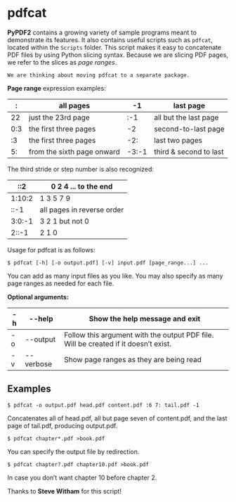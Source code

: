 # pdfcat

**PyPDF2** contains a growing variety of sample programs meant to demonstrate its
features. It also contains useful scripts such as `pdfcat`, located within the
`Scripts` folder. This script makes it easy to concatenate PDF files by using
Python slicing syntax. Because we are slicing PDF pages, we refer to the slices
as *page ranges*.

```{admonition} Deprecation Discussion
We are thinking about moving pdfcat to a separate package.
```

**Page range** expression examples:

|  :  | all pages                  | -1    | last page               |
| --- | -------------------------- | ----- | ----------------------- |
| 22  | just the 23rd page         | :-1   | all but the last page   |
| 0:3 | the first three pages      | -2    | second-to-last page     |
| :3  | the first three pages      | -2:   | last two pages          |
| 5:  | from the sixth page onward | -3:-1 | third & second to last  |

The third stride or step number is also recognized:

|  ::2   | 0 2 4 ... to the end       |
| ------ | -------------------------- |
| 1:10:2 | 1 3 5 7 9                  |
| ::-1   | all pages in reverse order |
| 3:0:-1 | 3 2 1 but not 0            |
| 2::-1  | 2 1 0                      |


Usage for pdfcat is as follows:

```console
$ pdfcat [-h] [-o output.pdf] [-v] input.pdf [page_range...] ...
```

You can add as many input files as you like. You may also specify as many page
ranges as needed for each file.

**Optional arguments:**


| -h | --help	 | Show the help message and exit
| -- |---------- | ------------------------------
| -o | --output	 | Follow this argument with the output PDF file. Will be created if it doesn’t exist.
| -v | --verbose | Show page ranges as they are being read

## Examples

```console
$ pdfcat -o output.pdf head.pdf content.pdf :6 7: tail.pdf -1
```

Concatenates all of head.pdf, all but page seven of content.pdf, and the last page of tail.pdf, producing output.pdf.

```console
$ pdfcat chapter*.pdf >book.pdf
```

You can specify the output file by redirection.

```console
$ pdfcat chapter?.pdf chapter10.pdf >book.pdf
```

In case you don’t want chapter 10 before chapter 2.

Thanks to **Steve Witham** for this script!
